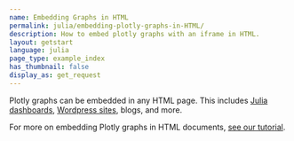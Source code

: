 ```yaml
---
name: Embedding Graphs in HTML
permalink: julia/embedding-plotly-graphs-in-HTML/
description: How to embed plotly graphs with an iframe in HTML.
layout: getstart
language: julia
page_type: example_index
has_thumbnail: false
display_as: get_request
---
```


Plotly graphs can be embedded in any HTML page. This includes [Julia dashboards](http://moderndata.plot.ly/r-python-matlab-dashboards-graphs-with-d3-js-webgl/), [Wordpress sites](https://wordpress.org/plugins/wp-plotly/), blogs, and more.

For more on embedding Plotly graphs in HTML documents, [see our tutorial](https://plot.ly/how-to-embed-plotly-graphs-in-websites/).
